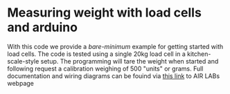 # Measuring weight with load cells and arduino
With this code we provide a *bare-minimum* example for getting started with load cells. The code is tested using a single 20kg load cell in a kitchen-scale-style setup. The programming will tare the weight when started and following request a calibration weighing of 500 "units" or grams. Full documentation and wiring diagrams can be fouind via [this link](https://airlab.itu.dk/measuring-load-cells-with-arduino/) to AIR LABs webpage
